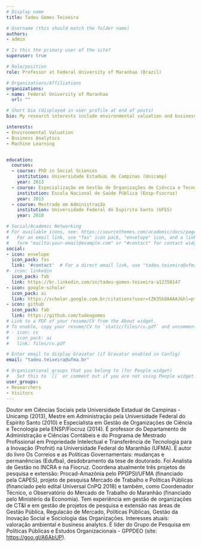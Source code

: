 ```yaml
---
# Display name
title: Tadeu Gomes Teixeira

# Username (this should match the folder name)
authors:
- admin

# Is this the primary user of the site?
superuser: true

# Role/position
role: Professor at Federal University of Maranhao (Brazil)

# Organizations/Affiliations
organizations:
- name: Federal University of Maranhao
  url: ""

# Short bio (displayed in user profile at end of posts)
bio: My research interests include environmental valuation and business analytics.

interests:
- Environmental Valuation
- Business Analytics
- Machine Learning


education:
  courses:
  - course: PhD in Social Sciences
    institution: Universidade EstaduaL de Campinas (Unicamp)
    year: 2013
  - course: Especialização em Gestão de Organizações de Ciência e Tecnologia
    institution: Escola Nacional de Saúde Pública (Ensp-Fiocruz)
    year: 2013
  - course: Mestrado em Administração
    institution: Universidade Federal do Espírito Santo (UFES)
    year: 2010

# Social/Academic Networking
# For available icons, see: https://sourcethemes.com/academic/docs/page-builder/#icons
#   For an email link, use "fas" icon pack, "envelope" icon, and a link in the
#   form "mailto:your-email@example.com" or "#contact" for contact widget.
social:
- icon: envelope
  icon_pack: fas
  link: '#contact'  # For a direct email link, use "tadeu.teixeira@ufma.br".
#- icon: linkedin
  icon_pack: fab
  link: https://br.linkedin.com/in/tadeu-gomes-teixeira-a12358147
- icon: google-scholar
  icon_pack: ai
  link: https://scholar.google.com.br/citations?user=tZK35b0AAAAJ&hl=pt-BR&oi=ao
- icon: github
  icon_pack: fab
  link: https://github.com/tadeugomes
# Link to a PDF of your resume/CV from the About widget.
# To enable, copy your resume/CV to `static/files/cv.pdf` and uncomment the lines below.
# - icon: cv
#   icon_pack: ai
#   link: files/cv.pdf

# Enter email to display Gravatar (if Gravatar enabled in Config)
email: "tadeu.teixeira@ufma.br"

# Organizational groups that you belong to (for People widget)
#   Set this to `[]` or comment out if you are not using People widget.
user_groups:
- Researchers
- Visitors
---
```


Doutor em Ciências Sociais pela Universidade Estadual de Campinas - Unicamp (2013), Mestre em Administração pela Universidade Federal do Espírito Santo (2010) e Especialista em Gestão de Organizações de Ciência e Tecnologia pela ENSP/Fiocruz (2014). É professor do Departamento de Administração e Ciências Contábeis e do  Programa de Mestrado Profissional em Propriedade Intelectual e Transferência de Tecnologia para a Inovação (Profnit) na Universidade Federal do Maranhão (UFMA). É autor do livro Os Correios e as Políticas Governamentais: mudanças e permanências (Edufba), desdobramento da tese de doutorado. Foi Analista de Gestão no INCRA e na Fiocruz. Coordena atualmente três projetos de pesquisa e extensão: Procad-Amazônia pelo PPGPSI/UFMA (financiado pela CAPES), projeto de pesquisa Mercado de Trabalho e Políticas Públicas (financiado pelo edital Universal CnPQ 2018) e também, como Coordenador Técnico, o Observatório do Mercado de Trabalho do Maranhão (financiado pelo Ministério da Economia). Tem experiência em gestão de organizações de CT&I e em gestão de projetos de pesquisa e extensão nas áreas de Gestão Pública, Regulacão de Mercado, Políticas Públicas, Gestão da Inovação Social e Sociologia das Organizações. Interesses atuais: valoração ambiental e business analytcs. É líder do Grupo de Pesquisa em Políticas Públicas e Estudos Organizacionais - GPPDEO (site: https://goo.gl/A6AbUP).
